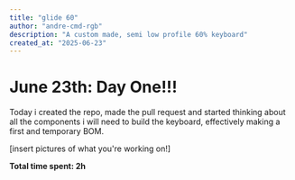 ```yaml
---
title: "glide 60"
author: "andre-cmd-rgb"
description: "A custom made, semi low profile 60% keyboard"
created_at: "2025-06-23"
---
```


# June 23th: Day One!!!

Today i created the repo, made the pull request and started thinking about all the components i will need to build the keyboard, effectively making a first and temporary BOM.


[insert pictures of what you're working on!]

**Total time spent: 2h**

